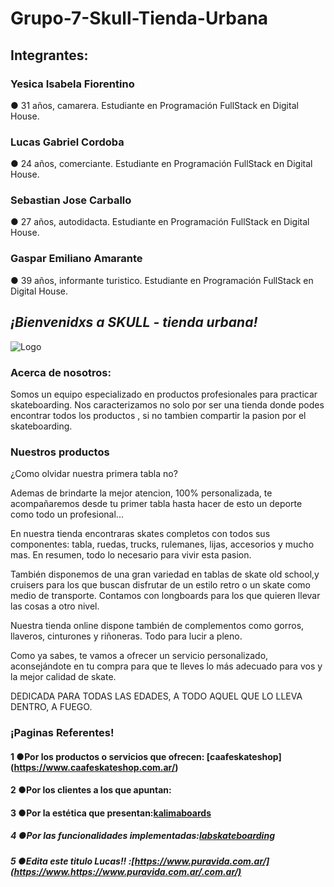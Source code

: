 # Grupo-7-Skull-Tienda-Urbana

## Integrantes:

### Yesica Isabela Fiorentino
● 31 años, camarera. Estudiante en Programación FullStack en Digital House.

### Lucas Gabriel Cordoba
● 24 años, comerciante. Estudiante en Programación FullStack en Digital House.

### Sebastian Jose Carballo
● 27 años, autodidacta. Estudiante en Programación FullStack en Digital House.

### Gaspar Emiliano Amarante
● 39 años, informante turistico. Estudiante en Programación FullStack en Digital House.



## ***¡Bienvenidxs a SKULL - tienda urbana!***

![Logo](https://github.com/SebastianCarballo/grupo-7-skull-tienda-urbana/blob/main/extras/IMG-20220606-WA0041.jpg "Logo")

### Acerca de nosotros:

Somos un equipo especializado en productos profesionales para practicar skateboarding.
Nos caracterizamos no solo por ser una tienda donde podes encontrar todos los productos , si no tambien compartir la pasion por el skateboarding.

### Nuestros productos
¿Como olvidar nuestra primera tabla no?

Ademas de brindarte la mejor atencion, 100% personalizada, te acompañaremos desde tu primer tabla hasta hacer de esto un deporte como todo un profesional...

En nuestra tienda encontraras skates completos con todos sus componentes: tabla, ruedas, trucks, rulemanes, lijas, accesorios y mucho mas. En resumen, todo lo necesario para vivir esta pasion.

También disponemos de una gran variedad en tablas de skate old school,y cruisers para los que buscan disfrutar de un estilo retro o un skate como medio de transporte.
Contamos con longboards para los que quieren llevar las cosas a otro nivel.

Nuestra tienda online dispone también de complementos como gorros, llaveros, cinturones y riñoneras. Todo para lucir a pleno.

Como ya sabes, te vamos a ofrecer un servicio personalizado, aconsejándote en tu compra para que te lleves lo más adecuado para vos y la mejor calidad de skate.


DEDICADA PARA TODAS LAS EDADES, A TODO AQUEL QUE LO LLEVA DENTRO, A FUEGO.

### ¡Paginas Referentes!

#### 1 ●Por los productos o servicios que ofrecen: [caafeskateshop] (https://www.caafeskateshop.com.ar/)
#### 2 ●Por los clientes a los que apuntan:
#### 3 ●Por la estética que presentan:[kalimaboards](http://www.kalimaboards.com/)
##### 4 ●Por las funcionalidades implementadas:[labskateboarding](https://www.labskateboarding.com/)
##### 5 ●Edita este titulo Lucas!!  :[https://www.puravida.com.ar/](https://www.https://www.puravida.com.ar/.com.ar/)







